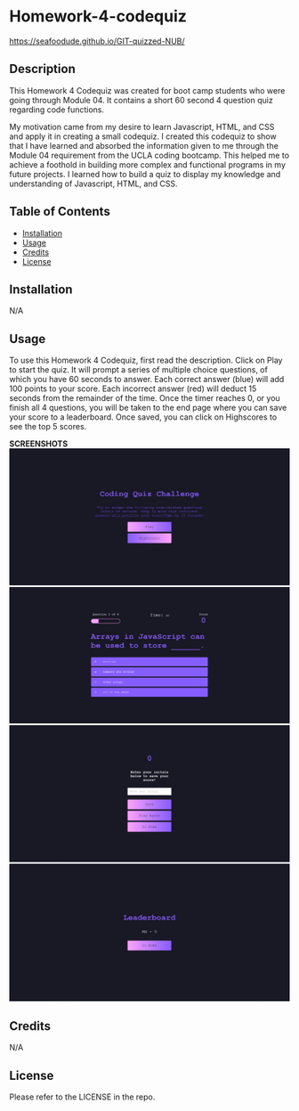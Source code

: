 # Homework-4-codequiz

https://seafoodude.github.io/GIT-quizzed-NUB/

## Description

This Homework 4 Codequiz was created for boot camp students who were going through Module 04. It contains a short 60 second 4 question quiz regarding code functions.

My motivation came from my desire to learn Javascript, HTML, and CSS and apply it in creating a small codequiz.
I created this codequiz to show that I have learned and absorbed the information given to me through the Module 04 requirement from the UCLA coding bootcamp.
This helped me to achieve a foothold in building more complex and functional programs in my future projects.
I learned how to build a quiz to display my knowledge and understanding of Javascript, HTML, and CSS.

## Table of Contents 

- [Installation](#installation)
- [Usage](#usage)
- [Credits](#credits)
- [License](#license)

## Installation

N/A

## Usage

To use this Homework 4 Codequiz, first read the description. Click on Play to start the quiz. It will prompt a series of multiple choice questions, of which you have 60 seconds to answer. Each correct answer (blue) will add 100 points to your score. Each incorrect answer (red) will deduct 15 seconds from the remainder of the time. Once the timer reaches 0, or you finish all 4 questions, you will be taken to the end page where you can save your score to a leaderboard. Once saved, you can click on Highscores to see the top 5 scores.


**SCREENSHOTS**
![Screenshot of Initial Screen](./Assets/imgs/CodeQuizChallengeSS.PNG)
![Screenshot of Questions](./Assets/imgs/QuestionSS.PNG)
![Screenshot of EndPage](./Assets/imgs/endPageSS.PNG)
![Screenshot of Leaderboard](./Assets/imgs/LeaderboardSS.PNG)



## Credits

N/A

## License

Please refer to the LICENSE in the repo.
